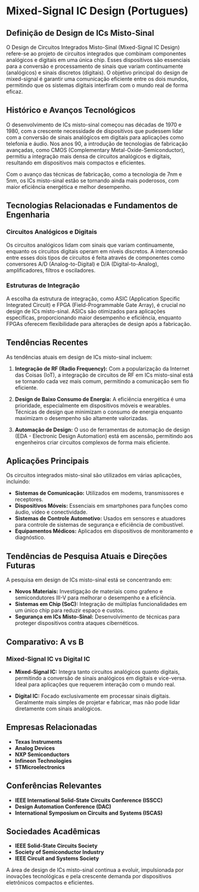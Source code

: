 # Mixed-Signal IC Design (Portugues)

## Definição de Design de ICs Misto-Sinal

O Design de Circuitos Integrados Misto-Sinal (Mixed-Signal IC Design) refere-se ao projeto de circuitos integrados que combinam componentes analógicos e digitais em uma única chip. Esses dispositivos são essenciais para a conversão e processamento de sinais que variam continuamente (analógicos) e sinais discretos (digitais). O objetivo principal do design de mixed-signal é garantir uma comunicação eficiente entre os dois mundos, permitindo que os sistemas digitais interfiram com o mundo real de forma eficaz.

## Histórico e Avanços Tecnológicos

O desenvolvimento de ICs misto-sinal começou nas décadas de 1970 e 1980, com a crescente necessidade de dispositivos que pudessem lidar com a conversão de sinais analógicos em digitais para aplicações como telefonia e áudio. Nos anos 90, a introdução de tecnologias de fabricação avançadas, como CMOS (Complementary Metal-Oxide-Semiconductor), permitiu a integração mais densa de circuitos analógicos e digitais, resultando em dispositivos mais compactos e eficientes.

Com o avanço das técnicas de fabricação, como a tecnologia de 7nm e 5nm, os ICs misto-sinal estão se tornando ainda mais poderosos, com maior eficiência energética e melhor desempenho.

## Tecnologias Relacionadas e Fundamentos de Engenharia

### Circuitos Analógicos e Digitais

Os circuitos analógicos lidam com sinais que variam continuamente, enquanto os circuitos digitais operam em níveis discretos. A interconexão entre esses dois tipos de circuitos é feita através de componentes como conversores A/D (Analog-to-Digital) e D/A (Digital-to-Analog), amplificadores, filtros e osciladores.

### Estruturas de Integração

A escolha da estrutura de integração, como ASIC (Application Specific Integrated Circuit) e FPGA (Field-Programmable Gate Array), é crucial no design de ICs misto-sinal. ASICs são otimizados para aplicações específicas, proporcionando maior desempenho e eficiência, enquanto FPGAs oferecem flexibilidade para alterações de design após a fabricação.

## Tendências Recentes

As tendências atuais em design de ICs misto-sinal incluem:

1. **Integração de RF (Radio Frequency):** Com a popularização da Internet das Coisas (IoT), a integração de circuitos de RF em ICs misto-sinal está se tornando cada vez mais comum, permitindo a comunicação sem fio eficiente.

2. **Design de Baixo Consumo de Energia:** A eficiência energética é uma prioridade, especialmente em dispositivos móveis e wearables. Técnicas de design que minimizam o consumo de energia enquanto maximizam o desempenho são altamente valorizadas.

3. **Automação de Design:** O uso de ferramentas de automação de design (EDA - Electronic Design Automation) está em ascensão, permitindo aos engenheiros criar circuitos complexos de forma mais eficiente.

## Aplicações Principais

Os circuitos integrados misto-sinal são utilizados em várias aplicações, incluindo:

- **Sistemas de Comunicação:** Utilizados em modems, transmissores e receptores.
- **Dispositivos Móveis:** Essenciais em smartphones para funções como áudio, vídeo e conectividade.
- **Sistemas de Controle Automotivo:** Usados em sensores e atuadores para controle de sistemas de segurança e eficiência de combustível.
- **Equipamentos Médicos:** Aplicados em dispositivos de monitoramento e diagnóstico.

## Tendências de Pesquisa Atuais e Direções Futuras

A pesquisa em design de ICs misto-sinal está se concentrando em:

- **Novos Materiais:** Investigação de materiais como grafeno e semicondutores III-V para melhorar o desempenho e a eficiência.
- **Sistemas em Chip (SoC):** Integração de múltiplas funcionalidades em um único chip para reduzir espaço e custos.
- **Segurança em ICs Misto-Sinal:** Desenvolvimento de técnicas para proteger dispositivos contra ataques cibernéticos.

## Comparativo: A vs B

### Mixed-Signal IC vs Digital IC

- **Mixed-Signal IC:** Integra tanto circuitos analógicos quanto digitais, permitindo a conversão de sinais analógicos em digitais e vice-versa. Ideal para aplicações que requerem interação com o mundo real.
  
- **Digital IC:** Focado exclusivamente em processar sinais digitais. Geralmente mais simples de projetar e fabricar, mas não pode lidar diretamente com sinais analógicos.

## Empresas Relacionadas

- **Texas Instruments**
- **Analog Devices**
- **NXP Semiconductors**
- **Infineon Technologies**
- **STMicroelectronics**

## Conferências Relevantes

- **IEEE International Solid-State Circuits Conference (ISSCC)**
- **Design Automation Conference (DAC)**
- **International Symposium on Circuits and Systems (ISCAS)**

## Sociedades Acadêmicas

- **IEEE Solid-State Circuits Society**
- **Society of Semiconductor Industry**
- **IEEE Circuit and Systems Society**

A área de design de ICs misto-sinal continua a evoluir, impulsionada por inovações tecnológicas e pela crescente demanda por dispositivos eletrônicos compactos e eficientes.